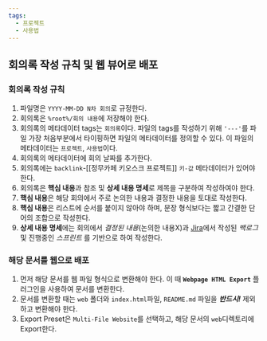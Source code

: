 ```yaml
---
tags:
  - 프로젝트
  - 사용법
---
```

## 회의록 작성 규칙 및 웹 뷰어로 배포
### 회의록 작성 규칙
1. 파일명은 `YYYY-MM-DD N차 회의`로 규정한다.
2. 회의록은 `%root%/회의 내용`에 저장해야 한다.
3. 회의록의 메타데이터 tags는 `회의록`이다. 파일의 tags를 작성하기 위해 `'---'`를 파일 가장 처음부분에서 타이핑하면 파일의 메타데이터를 정의할 수 있다. 이 파일의 메타데이터는 `프로젝트`, `사용법`이다.
4. 회의록의 메타데이터에 회의 날짜를 추가한다.
5. 회의록에는 `backlink`-[[정무카페 키오스크 프로젝트]] `키-값` 메타데이터가 있어야 한다.
6. 회의록은 **핵심 내용**과 참조 및 **상세 내용 명세**로 제목을 구분하여 작성하여야 한다.
7. **핵심 내용**은 해당 회의에서 주로 논의한 내용과 결정한 내용을 토대로 작성한다.
8. **핵심 내용**은 리스트에 순서를 붙이지 않아야 하며, 문장 형식보다는 짧고 간결한 단어의 조합으로 작성한다.
9. **상세 내용 명세**에는 회의에서 _결정된 내용_(논의한 내용X)과 [Jira](https://www.atlassian.com/ko/software/jira)에서 작성된 _백로그_ 및 진행중인 _스프린트_ 를 기반으로 하여 작성한다.
### 해당 문서를 웹으로 배포
1. 먼저 해당 문서를 웹 파일 형식으로 변환해야 한다. 이 때 **`Webpage HTML Export`** 플러그인을 사용하여 문서를 변환한다.
2. 문서를 변환할 때는 `web` 폴더와 `index.html`파일, `README.md` 파일을 **_반드시!_** 제외하고 변환해야 한다.
3. Export Preset은 `Multi-File Website`를 선택하고, 해당 문서의 `web`디렉토리에 Export한다.
